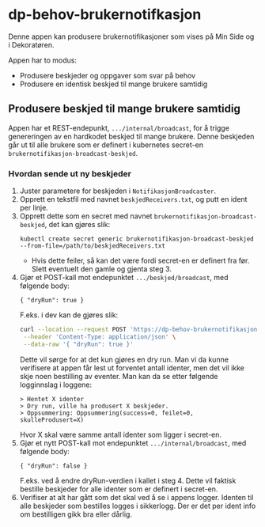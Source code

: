 # dp-behov-brukernotifkasjon

Denne appen kan produsere brukernotifikasjoner som vises på Min Side og i Dekoratøren.

Appen har to modus:
* Produsere beskjeder og oppgaver som svar på behov
* Produsere en identisk beskjed til mange brukere samtidig

## Produsere beskjed til mange brukere samtidig
Appen har et REST-endepunkt, `.../internal/broadcast`, for å trigge genereringen av en hardkodet beskjed til mange 
brukere. 
Denne beskjeden går ut til alle brukere som er definert i kubernetes secret-en 
`brukernotifikasjon-broadcast-beskjed`.

### Hvordan sende ut ny beskjeder
1. Juster parametere for beskjeden i `NotifikasjonBroadcaster`.
2. Opprett en tekstfil med navnet `beskjedReceivers.txt`, og putt en ident per linje.
3. Opprett dette som en secret med navnet `brukernotifikasjon-broadcast-beskjed`, det kan gjøres slik:
   ```
   kubectl create secret generic brukernotifikasjon-broadcast-beskjed --from-file=/path/to/beskjedReceivers.txt
   ```
     * Hvis dette feiler, så kan det være fordi secret-en er definert fra før. Slett eventuelt den gamle og gjenta steg 3.
4. Gjør et POST-kall mot endepunktet `.../beskjed/broadcast`, med følgende body:
   ```
   { "dryRun": true }
   ```
   F.eks. i dev kan de gjøres slik:
   ```bash
   curl --location --request POST 'https://dp-behov-brukernotifikasjon.dev.intern.nav.no/internal/broadcast' \
    --header 'Content-Type: application/json' \
    --data-raw '{ "dryRun": true }'
   ```
   Dette vil sørge for at det kun gjøres en dry run. Man vi da kunne verifisere at appen får lest ut forventet antall 
   identer, men det vil ikke skje noen bestilling av eventer. Man kan da se etter følgende logginnslag i loggene:
   ```
   > Hentet X identer
   > Dry run, ville ha produsert X beskjeder.
   > Oppsummering: Oppsummering(success=0, feilet=0, skulleProdusert=X)
   ```
   Hvor X skal være samme antall identer som ligger i secret-en.
5. Gjør et nytt POST-kall mot endepunktet `.../internal/broadcast`, med følgende body:
   ```
   { "dryRun": false }
   ```
   F.eks. ved å endre dryRun-verdien i kallet i steg 4.
   Dette vil faktisk bestille beskjeder for alle identer som er definert i secret-en.
6. Verifiser at alt har gått som det skal ved å se i appens logger. Identen til alle beskjeder som bestilles logges i 
   sikkerlogg. Der er det per ident info om bestilligen gikk bra eller dårlig.
